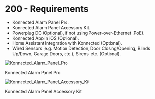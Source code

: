 # 200 - Requirements

- Konnected Alarm Panel Pro.
- Konnected Alarm Panel Accessory Kit.
- Powerplug DC (Optional), if not using Power-over-Ethernet (PoE).
- Konnected App in iOS (Optional).
- Home Assistant Integration with Konnected (Optional).
- Wired Sensors (e.g. Motion Detection, Door Closing/Opening, Blinds Up/Down, Garage Doors, etc.), Sirens, etc. (Optional).

![Konnected_Alarm_Panel_Pro](https://github.com/vanHeemstraSystems/konnected-alarm-panel-pro/assets/1499433/1314c911-65c8-4682-abde-1888eaac35ea)

Konnected Alarm Panel Pro

![Konnected_Alarm_Panel_Accessory_Kit](https://github.com/vanHeemstraSystems/konnected-alarm-panel-pro/assets/1499433/89d958d5-340b-4579-af67-3c6059313efa)

Konnected Alarm Panel Accessory Kit

